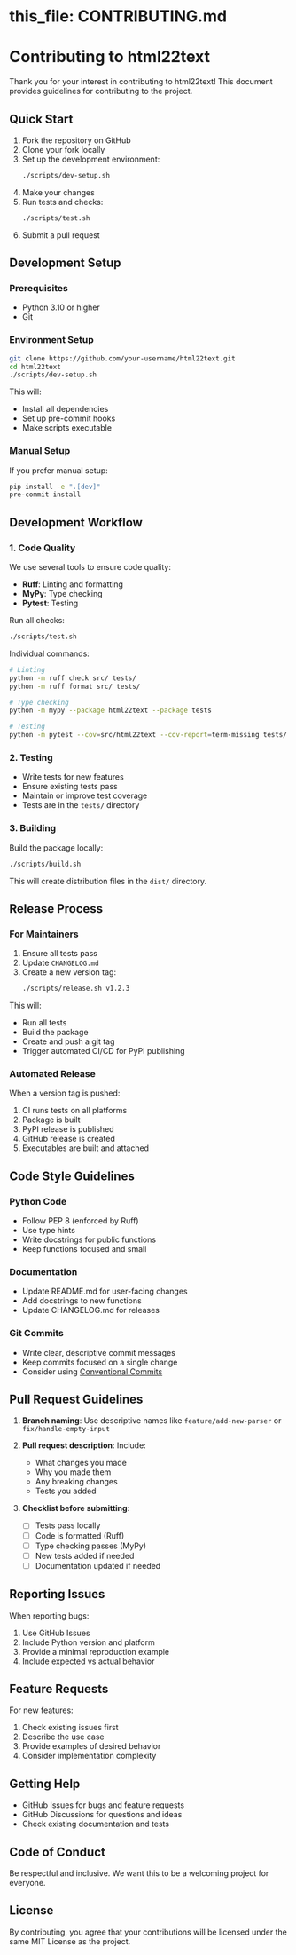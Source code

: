 # this_file: CONTRIBUTING.md

# Contributing to html22text

Thank you for your interest in contributing to html22text! This document provides guidelines for contributing to the project.

## Quick Start

1. Fork the repository on GitHub
2. Clone your fork locally
3. Set up the development environment:
   ```bash
   ./scripts/dev-setup.sh
   ```
4. Make your changes
5. Run tests and checks:
   ```bash
   ./scripts/test.sh
   ```
6. Submit a pull request

## Development Setup

### Prerequisites

- Python 3.10 or higher
- Git

### Environment Setup

```bash
git clone https://github.com/your-username/html22text.git
cd html22text
./scripts/dev-setup.sh
```

This will:
- Install all dependencies
- Set up pre-commit hooks
- Make scripts executable

### Manual Setup

If you prefer manual setup:

```bash
pip install -e ".[dev]"
pre-commit install
```

## Development Workflow

### 1. Code Quality

We use several tools to ensure code quality:

- **Ruff**: Linting and formatting
- **MyPy**: Type checking
- **Pytest**: Testing

Run all checks:
```bash
./scripts/test.sh
```

Individual commands:
```bash
# Linting
python -m ruff check src/ tests/
python -m ruff format src/ tests/

# Type checking
python -m mypy --package html22text --package tests

# Testing
python -m pytest --cov=src/html22text --cov-report=term-missing tests/
```

### 2. Testing

- Write tests for new features
- Ensure existing tests pass
- Maintain or improve test coverage
- Tests are in the `tests/` directory

### 3. Building

Build the package locally:
```bash
./scripts/build.sh
```

This will create distribution files in the `dist/` directory.

## Release Process

### For Maintainers

1. Ensure all tests pass
2. Update `CHANGELOG.md`
3. Create a new version tag:
   ```bash
   ./scripts/release.sh v1.2.3
   ```

This will:
- Run all tests
- Build the package
- Create and push a git tag
- Trigger automated CI/CD for PyPI publishing

### Automated Release

When a version tag is pushed:
1. CI runs tests on all platforms
2. Package is built
3. PyPI release is published
4. GitHub release is created
5. Executables are built and attached

## Code Style Guidelines

### Python Code

- Follow PEP 8 (enforced by Ruff)
- Use type hints
- Write docstrings for public functions
- Keep functions focused and small

### Documentation

- Update README.md for user-facing changes
- Add docstrings to new functions
- Update CHANGELOG.md for releases

### Git Commits

- Write clear, descriptive commit messages
- Keep commits focused on a single change
- Consider using [Conventional Commits](https://www.conventionalcommits.org/)

## Pull Request Guidelines

1. **Branch naming**: Use descriptive names like `feature/add-new-parser` or `fix/handle-empty-input`

2. **Pull request description**: Include:
   - What changes you made
   - Why you made them
   - Any breaking changes
   - Tests you added

3. **Checklist before submitting**:
   - [ ] Tests pass locally
   - [ ] Code is formatted (Ruff)
   - [ ] Type checking passes (MyPy)
   - [ ] New tests added if needed
   - [ ] Documentation updated if needed

## Reporting Issues

When reporting bugs:
1. Use GitHub Issues
2. Include Python version and platform
3. Provide a minimal reproduction example
4. Include expected vs actual behavior

## Feature Requests

For new features:
1. Check existing issues first
2. Describe the use case
3. Provide examples of desired behavior
4. Consider implementation complexity

## Getting Help

- GitHub Issues for bugs and feature requests
- GitHub Discussions for questions and ideas
- Check existing documentation and tests

## Code of Conduct

Be respectful and inclusive. We want this to be a welcoming project for everyone.

## License

By contributing, you agree that your contributions will be licensed under the same MIT License as the project.